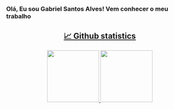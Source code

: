### Olá, Eu sou Gabriel Santos Alves! Vem conhecer o meu trabalho
<a href="https://github.com/kpzinnm">
  
<h2 align="center"> 📈 Github statistics </h2>
<div align="center">
  <img height="140" src="https://github-readme-stats.vercel.app/api?username=kpzinnm&show_icons=true&theme=nightowl">
  <img height="140"  src="https://github-readme-stats.vercel.app/api/top-langs/?username=kpzinnm&layout=compact&theme=nightowl"> 
</div>



